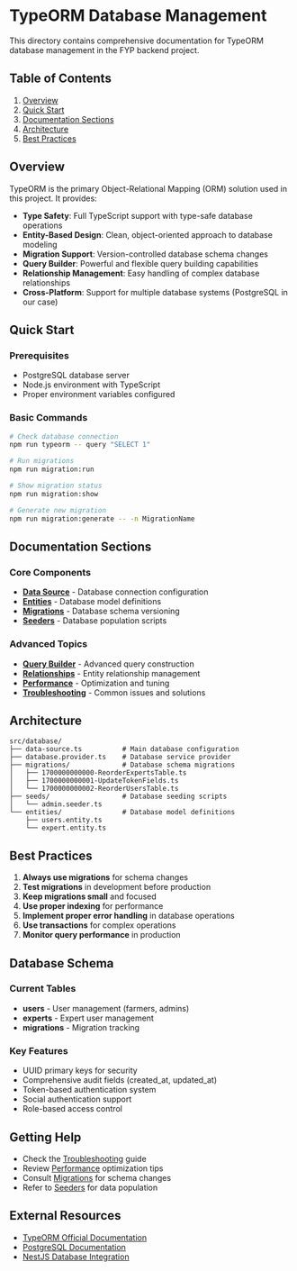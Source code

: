 # TypeORM Database Management

This directory contains comprehensive documentation for TypeORM database management in the FYP backend project.

## Table of Contents

1. [Overview](#overview)
2. [Quick Start](#quick-start)
3. [Documentation Sections](#documentation-sections)
4. [Architecture](#architecture)
5. [Best Practices](#best-practices)

## Overview

TypeORM is the primary Object-Relational Mapping (ORM) solution used in this project. It provides:

- **Type Safety**: Full TypeScript support with type-safe database operations
- **Entity-Based Design**: Clean, object-oriented approach to database modeling
- **Migration Support**: Version-controlled database schema changes
- **Query Builder**: Powerful and flexible query building capabilities
- **Relationship Management**: Easy handling of complex database relationships
- **Cross-Platform**: Support for multiple database systems (PostgreSQL in our case)

## Quick Start

### Prerequisites

- PostgreSQL database server
- Node.js environment with TypeScript
- Proper environment variables configured

### Basic Commands

```bash
# Check database connection
npm run typeorm -- query "SELECT 1"

# Run migrations
npm run migration:run

# Show migration status
npm run migration:show

# Generate new migration
npm run migration:generate -- -n MigrationName
```

## Documentation Sections

### Core Components

- **[Data Source](./data-source.md)** - Database connection configuration
- **[Entities](./entities.md)** - Database model definitions
- **[Migrations](./migrations.md)** - Database schema versioning
- **[Seeders](./seeders.md)** - Database population scripts

### Advanced Topics

- **[Query Builder](./query-builder.md)** - Advanced query construction
- **[Relationships](./relationships.md)** - Entity relationship management
- **[Performance](./performance.md)** - Optimization and tuning
- **[Troubleshooting](./troubleshooting.md)** - Common issues and solutions

## Architecture

```
src/database/
├── data-source.ts          # Main database configuration
├── database.provider.ts    # Database service provider
├── migrations/             # Database schema migrations
│   ├── 1700000000000-ReorderExpertsTable.ts
│   ├── 1700000000001-UpdateTokenFields.ts
│   └── 1700000000002-ReorderUsersTable.ts
├── seeds/                  # Database seeding scripts
│   └── admin.seeder.ts
└── entities/               # Database model definitions
    ├── users.entity.ts
    └── expert.entity.ts
```

## Best Practices

1. **Always use migrations** for schema changes
2. **Test migrations** in development before production
3. **Keep migrations small** and focused
4. **Use proper indexing** for performance
5. **Implement proper error handling** in database operations
6. **Use transactions** for complex operations
7. **Monitor query performance** in production

## Database Schema

### Current Tables

- **users** - User management (farmers, admins)
- **experts** - Expert user management
- **migrations** - Migration tracking

### Key Features

- UUID primary keys for security
- Comprehensive audit fields (created_at, updated_at)
- Token-based authentication system
- Social authentication support
- Role-based access control

## Getting Help

- Check the [Troubleshooting](./troubleshooting.md) guide
- Review [Performance](./performance.md) optimization tips
- Consult [Migrations](./migrations.md) for schema changes
- Refer to [Seeders](./seeders.md) for data population

## External Resources

- [TypeORM Official Documentation](https://typeorm.io/)
- [PostgreSQL Documentation](https://www.postgresql.org/docs/)
- [NestJS Database Integration](https://docs.nestjs.com/techniques/database)
